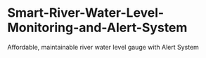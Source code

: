 # Smart-River-Water-Level-Monitoring-and-Alert-System
Affordable, maintainable river water level gauge with Alert System
